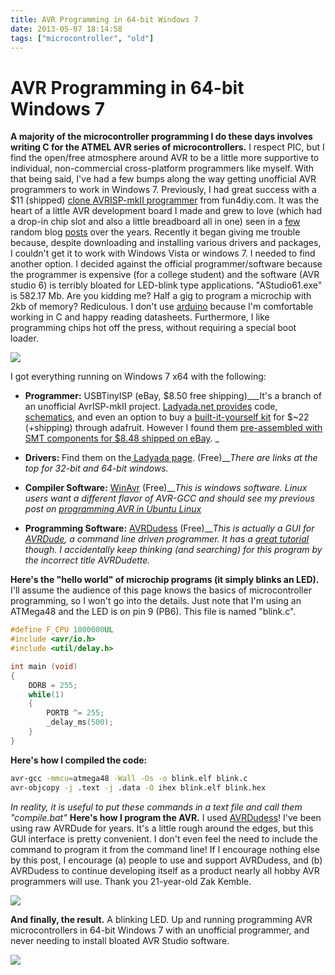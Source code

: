 ```yaml
---
title: AVR Programming in 64-bit Windows 7
date: 2013-05-07 18:14:58
tags: ["microcontroller", "old"]
---
```


# AVR Programming in 64-bit Windows 7

__A majority of the microcontroller programming I do these days involves writing C for the ATMEL AVR series of microcontrollers.__ I respect PIC, but I find the open/free atmosphere around AVR to be a little more supportive to individual, non-commercial cross-platform programmers like myself. With that being said, I've had a few bumps along the way getting unofficial AVR programmers to work in Windows 7. Previously, I had great success with a $11 (shipped) [clone AVRISP-mkII programmer](http://fun4diy.com/AVRISP_mkII.htm)  from fun4diy.com. It was the heart of a little AVR development board I made and grew to love (which had a drop-in chip slot and also a little breadboard all in one) seen in a [few](http://www.swharden.com/blog/2010-12-28-full-auto-rapidfire-mouse-modification/) random blog [posts](http://www.swharden.com/blog/2010-05-24-solar-powered-qrss-beacon/) over the years. Recently it began giving me trouble because, despite downloading and installing various drivers and packages, I couldn't get it to work with Windows Vista or windows 7. I needed to find another option. I decided against the official programmer/software because the programmer is expensive (for a college student) and the software (AVR studio 6) is terribly bloated for LED-blink type applications. "AStudio61.exe" is 582.17 Mb. Are you kidding me? Half a gig to program a microchip with 2kb of memory? Rediculous.  I don't use [arduino](http://en.wikipedia.org/wiki/Arduino) because I'm comfortable working in C and happy reading datasheets. Furthermore, I like programming chips hot off the press, without requiring a special boot loader.

<div class="text-center img-border">

[![](2013-05-05-22.57.01_thumb.jpg)](2013-05-05-22.57.01.jpg)

</div>

I got everything running on Windows 7 x64 with the following:

* **Programmer:** USBTinyISP (eBay, $8.50 free shipping)___It's a branch of an unofficial AvrISP-mkII project. [Ladyada.net provides](http://www.ladyada.net/make/usbtinyisp/) code, [schematics](http://www.ladyada.net/make/usbtinyisp/make.html), and even an option to buy a [built-it-yourself kit](http://www.adafruit.com/category/16) for $~22 (+shipping) through adafruit. However I found them [pre-assembled with SMT components for $8.48 shipped on eBay](http://www.ebay.com/sch/usbtiny). _

* **Drivers:** Find them on the[ Ladyada page](http://www.ladyada.net/make/usbtinyisp/download.html). (Free)___There are links at the top for 32-bit and 64-bit windows._

* **Compiler Software:** [WinAvr](http://winavr.sourceforge.net/index.html) (Free)___This is windows software. Linux users want a different flavor of AVR-GCC and should see my previous post on [programming AVR in Ubuntu Linux](http://www.swharden.com/blog/2013-01-06-avr-programming-in-linux/)_

* **Programming Software:** [AVRDudess](http://blog.zakkemble.co.uk/avrdudess-a-gui-for-avrdude/) (Free)___This is actually a GUI for [AVRDude](http://www.ladyada.net/make/usbtinyisp/avrdude.html), a command line driven programmer. It has a [great tutorial](http://www.ladyada.net/learn/avr/avrdude.html) though. I accidentally keep thinking (and searching) for this program by the incorrect title AVRDudette._


__Here's the "hello world" of microchip programs (it simply blinks an LED).__ I'll assume the audience of this page knows the basics of microcontroller programming, so I won't go into the details. Just note that I'm using an ATMega48 and the LED is on pin 9 (PB6). This file is named "blink.c".

```c
#define F_CPU 1000000UL
#include <avr/io.h>
#include <util/delay.h>

int main (void)
{
    DDRB = 255;
    while(1)
    {
        PORTB ^= 255;
        _delay_ms(500);
    }
}
```

__Here's how I compiled the code:__

```bash
avr-gcc -mmcu=atmega48 -Wall -Os -o blink.elf blink.c
avr-objcopy -j .text -j .data -O ihex blink.elf blink.hex
```

_In reality, it is useful to put these commands in a text file and call them "compile.bat"_
__Here's how I program the AVR.__ I used [AVRDudess](http://blog.zakkemble.co.uk/avrdudess-a-gui-for-avrdude/)! I've been using raw AVRDude for years. It's a little rough around the edges, but this GUI interface is pretty convenient. I don't even feel the need to include the command to program it from the command line! If I encourage nothing else by this post, I encourage (a) people to use and support AVRDudess, and (b) AVRDudess to continue developing itself as a product nearly all hobby AVR programmers will use. Thank you 21-year-old Zak Kemble.

<div class="text-center img-border">

[![](2013-05-05-22.56.20_thumb.jpg)](2013-05-05-22.56.20.jpg)

</div>

__And finally, the result.__ A blinking LED. Up and running programming AVR microcontrollers in 64-bit Windows 7 with an unofficial programmer, and never needing to install bloated AVR Studio software.

<div class="text-center img-border">

[![](2013-05-05-23.05.53_thumb.jpg)](2013-05-05-23.05.53.jpg)

</div>